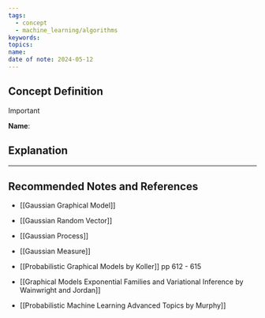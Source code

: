 ```yaml
---
tags:
  - concept
  - machine_learning/algorithms
keywords: 
topics: 
name: 
date of note: 2024-05-12
---
```


## Concept Definition

>[!important]
>**Name**: 



## Explanation





-----------
##  Recommended Notes and References

- [[Gaussian Graphical Model]]

- [[Gaussian Random Vector]]
- [[Gaussian Process]]
- [[Gaussian Measure]]

- [[Probabilistic Graphical Models by Koller]] pp 612 - 615
- [[Graphical Models Exponential Families and Variational Inference by Wainwright and Jordan]]
- [[Probabilistic Machine Learning Advanced Topics by Murphy]]
